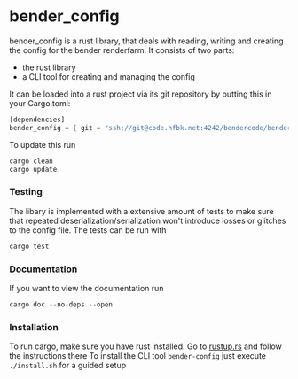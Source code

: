 # bender_config

bender_config is a rust library, that deals with reading, writing and creating \
the config for the bender renderfarm. It consists of two parts:
- the rust library
- a CLI tool for creating and managing the config

It can be loaded into a rust project via its git repository by putting this in your Cargo.toml:
```rust
[dependencies]
bender_config = { git = "ssh://git@code.hfbk.net:4242/bendercode/bender-config.git"}
```
To update this run
```rust
cargo clean
cargo update
```

### Testing
The libary is implemented with a extensive amount of tests to make
sure that repeated deserialization/serialization won't introduce
losses or glitches to the config file. The tests can be run with
```rust
cargo test
```

### Documentation
If you want to view the documentation run
```rust
cargo doc --no-deps --open
```

### Installation
To run cargo, make sure you have rust installed. Go to [rustup.rs](http://rustup.rs) and follow the instructions there
To install the CLI tool `bender-config` just execute `./install.sh` for a guided setup
